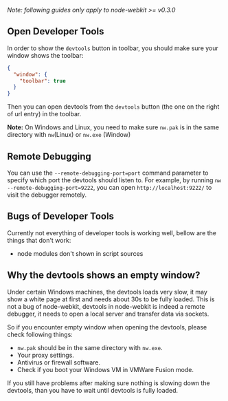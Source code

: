 *Note: following guides only apply to node-webkit >= v0.3.0*

## Open Developer Tools

In order to show the `devtools` button in toolbar, you should make sure your window shows the toolbar:

```json
{
  "window": {
    "toolbar": true
  }
}
```

Then you can open devtools from the `devtools` button (the one on the right of url entry) in the toolbar.

**Note:** On Windows and Linux, you need to make sure `nw.pak` is in the same directory with `nw`(Linux) or `nw.exe` (Window)

## Remote Debugging

You can use the `--remote-debugging-port=port` command parameter to specify which port the devtools should listen to. For example, by running `nw --remote-debugging-port=9222`, you can open `http://localhost:9222/` to visit the debugger remotely.

## Bugs of Developer Tools

Currently not everything of developer tools is working well, bellow are the things that don't work:

* node modules don't shown in script sources

## Why the devtools shows an empty window?

Under certain Windows machines, the devtools loads very slow, it may show a white page at first and needs about 30s to be fully loaded. This is not a bug of node-webkit, devtools in node-webkit is indeed a remote debugger, it needs to open a local server and transfer data via sockets.

So if you encounter empty window when opening the devtools, please check following things:

* `nw.pak` should be in the same directory with `nw.exe`.
* Your proxy settings.
* Antivirus or firewall software.
* Check if you boot your Windows VM in VMWare Fusion mode.

If you still have problems after making sure nothing is slowing down the devtools, than you have to wait until devtools is fully loaded.